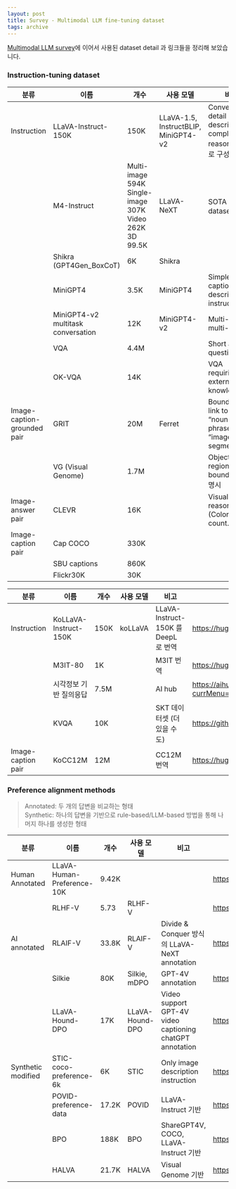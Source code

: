 ```yaml
---
layout: post
title: Survey - Multimodal LLM fine-tuning dataset
tags: archive
---
```


[Multimodal LLM survey](https://jackyoung96.github.io/2024/07/02/Multimodal-LLM-survey/)에 이어서 사용된 dataset detail 과 링크들을 정리해 보았습니다.

### Instruction-tuning dataset

| 분류 | 이름 | 개수 | 사용 모델 | 비고 | 링크 |
| --- | --- | --- | --- | --- | --- |
| Instruction | LLaVA-Instruct-150K | 150K | LLaVA-1.5, InstructBLIP, MiniGPT4-v2 | Conversation, detail description, complex reasoning 으로 구성 | https://huggingface.co/datasets/liuhaotian/LLaVA-Instruct-150K |
|  | M4-Instruct | Multi-image 594K<br>Single-image 307K<br>Video 262K<br>3D 99.5K | LLaVA-NeXT | SOTA 모델의 dataset | https://huggingface.co/datasets/lmms-lab/M4-Instruct-Data |
|  | Shikra (GPT4Gen_BoxCoT) | 6K | Shikra |  | https://github.com/shikras/shikra/tree/main?tab=readme-ov-file |
|  | MiniGPT4 | 3.5K | MiniGPT4 | Simple caption describing instruction | https://github.com/Vision-CAIR/MiniGPT-4/blob/main/MiniGPT4_Train.md |
|  | MiniGPT4-v2 multitask conversation | 12K | MiniGPT4-v2 | Multi-turn multi-task | https://github.com/Vision-CAIR/MiniGPT-4/blob/main/dataset/README_MINIGPTv2_FINETUNE.md |
|  | VQA | 4.4M |  | Short answer question | https://visualqa.org/download.html |
|  | OK-VQA | 14K |  | VQA requiring external knowledge | https://okvqa.allenai.org/ |
| Image-caption-grounded pair | GRIT | 20M | Ferret | Bounding box link to both “noun phrase” and “image segment” | https://huggingface.co/datasets/zzliang/GRIT?row=0 |
|  | VG (Visual Genome) | 1.7M |  | Object region, name, bounding box 명시 | https://huggingface.co/datasets/ranjaykrishna/visual_genome |
| Image-answer pair | CLEVR | 16K |  | Visual reasoning (Color, size, count…) | https://cs.stanford.edu/people/jcjohns/clevr/ |
| Image-caption pair | Cap COCO | 330K |  |  | https://huggingface.co/datasets/HuggingFaceM4/COCO |
|  | SBU captions | 860K |  |  | https://huggingface.co/datasets/vicenteor/sbu_captions |
|  | Flickr30K | 30K |  |  | https://huggingface.co/datasets/nlphuji/flickr30k |

| 분류 | 이름 | 개수 | 사용 모델 | 비고 | 링크 |
| --- | --- | --- | --- | --- | --- |
| Instruction | KoLLaVA-Instruct-150K | 150K | koLLaVA | LLaVA-Instruct-150K 를 DeepL 로 번역 | https://huggingface.co/datasets/tabtoyou/KoLLaVA-Instruct-150k |
|  | M3IT-80 | 1K |  | M3IT 번역 | https://huggingface.co/datasets/MMInstruction/M3IT-80 |
|  | 시각정보 기반 질의응답 | 7.5M |  | AI hub | https://aihub.or.kr/aihubdata/data/view.do?currMenu=115&topMenu=100&aihubDataSe=realm&dataSetSn=104 |
|  | KVQA | 10K |  | SKT 데이터셋 (더 있을 수도) | https://github.com/SKTBrain/KVQA?tab=readme-ov-file |
| Image-caption pair | KoCC12M | 12M |  | CC12M 번역 | https://huggingface.co/datasets/QuoQA-NLP/KoCC12M |

### Preference alignment methods

> Annotated: 두 개의 답변을 비교하는 형태  
> Synthetic: 하나의 답변을 기반으로 rule-based/LLM-based 방법을 통해 나머지 하나를 생성한 형태

| 분류 | 이름 | 개수 | 사용 모델 | 비고 | 링크 |
| --- | --- | --- | --- | --- | --- |
| Human Annotated | LLaVA-Human-Preference-10K | 9.42K |  |  | https://huggingface.co/datasets/zhiqings/LLaVA-Human-Preference-10K |
|  | RLHF-V | 5.73 | RLHF-V |  | https://huggingface.co/datasets/openbmb/RLAIF-V-Dataset |
| AI annotated | RLAIF-V | 33.8K | RLAIF-V | Divide & Conquer 방식의 LLaVA-NeXT annotation | https://huggingface.co/datasets/openbmb/RLAIF-V-Dataset |
|  | Silkie | 80K | Silkie, mDPO | GPT-4V annotation | https://huggingface.co/datasets/MMInstruction/VLFeedback |
|  | LLaVA-Hound-DPO | 17K | LLaVA-Hound-DPO | Video support<br>GPT-4V video captioning<br>chatGPT annotation | https://huggingface.co/ShareGPTVideo/LLaVA-Hound-DPO |
| Synthetic modified | STIC-coco-preference-6k | 6K | STIC | Only image description instruction | https://huggingface.co/datasets/STIC-LVLM/stic-coco-preference-6k |
|  | POVID-preference-data | 17.2K | POVID | LLaVA-Instruct 기반 | https://huggingface.co/datasets/YiyangAiLab/POVID_preference_data_for_VLLMs |
|  | BPO | 188K | BPO | ShareGPT4V, COCO, LLaVA-Instruct 기반 | https://huggingface.co/datasets/renjiepi/BPO?row=0 |
|  | HALVA | 21.7K | HALVA | Visual Genome 기반 | https://github.com/FuxiaoLiu/LRV-Instruction/blob/main/download.txt#L28 |